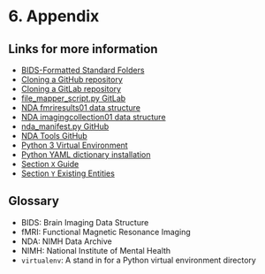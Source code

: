 # 6. Appendix

## Links for more information

* [BIDS-Formatted Standard Folders](https://github.com/bids-standard/bids-starter-kit/wiki/The-BIDS-folder-hierarchy)
* [Cloning a GitHub repository](https://help.github.com/en/github/creating-cloning-and-archiving-repositories/cloning-a-repository)
* [Cloning a GitLab repository](https://docs.gitlab.com/ee/gitlab-basics/start-using-git.html)
* [file_mapper_script.py GitLab](https://gitlab.com/Fair_lab/file_mapper)
* [NDA fmriresults01 data structure](https://nda.nih.gov/data_structure.html?short_name=fmriresults01)
* [NDA imagingcollection01 data structure](https://nda.nih.gov/data_structure.html?short_name=imagingcollection01)
* [nda_manifest.py GitHub](https://github.com/NDAR/manifest-data)
* [NDA Tools GitHub](https://github.com/NDAR/nda-tools)
* [Python 3 Virtual Environment](https://docs.python.org/3.6/tutorial/venv.html)
* [Python YAML dictionary installation](https://pypi.org/project/PyYAML/)
* [Section `X` Guide](https://bids-specification.readthedocs.io/en/stable/04-modality-specific-files/01-magnetic-resonance-imaging-data.html)
* [Section `Y` Existing Entities](https://bids-specification.readthedocs.io/en/stable/99-appendices/04-entity-table.html)

## Glossary

* BIDS: Brain Imaging Data Structure
* fMRI: Functional Magnetic Resonance Imaging
* NDA: NIMH Data Archive
* NIMH: National Institute of Mental Health
* `virtualenv`: A stand in for a Python virtual environment directory
